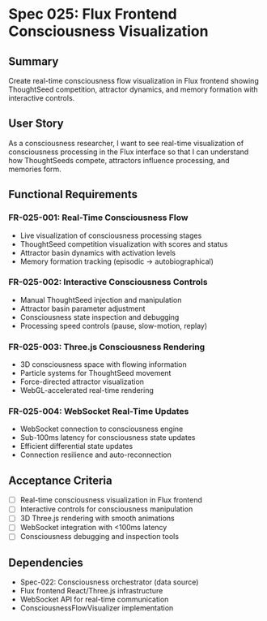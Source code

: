 # Spec 025: Flux Frontend Consciousness Visualization

## Summary
Create real-time consciousness flow visualization in Flux frontend showing ThoughtSeed competition, attractor dynamics, and memory formation with interactive controls.

## User Story
As a consciousness researcher, I want to see real-time visualization of consciousness processing in the Flux interface so that I can understand how ThoughtSeeds compete, attractors influence processing, and memories form.

## Functional Requirements

### FR-025-001: Real-Time Consciousness Flow
- Live visualization of consciousness processing stages
- ThoughtSeed competition visualization with scores and status
- Attractor basin dynamics with activation levels
- Memory formation tracking (episodic → autobiographical)

### FR-025-002: Interactive Consciousness Controls
- Manual ThoughtSeed injection and manipulation
- Attractor basin parameter adjustment
- Consciousness state inspection and debugging
- Processing speed controls (pause, slow-motion, replay)

### FR-025-003: Three.js Consciousness Rendering
- 3D consciousness space with flowing information
- Particle systems for ThoughtSeed movement
- Force-directed attractor visualization
- WebGL-accelerated real-time rendering

### FR-025-004: WebSocket Real-Time Updates
- WebSocket connection to consciousness engine
- Sub-100ms latency for consciousness state updates
- Efficient differential state updates
- Connection resilience and auto-reconnection

## Acceptance Criteria
- [ ] Real-time consciousness visualization in Flux frontend
- [ ] Interactive controls for consciousness manipulation
- [ ] 3D Three.js rendering with smooth animations
- [ ] WebSocket integration with <100ms latency
- [ ] Consciousness debugging and inspection tools

## Dependencies
- Spec-022: Consciousness orchestrator (data source)
- Flux frontend React/Three.js infrastructure
- WebSocket API for real-time communication
- ConsciousnessFlowVisualizer implementation